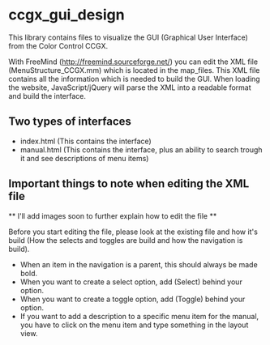 ccgx_gui_design
==============

This library contains files to visualize the GUI (Graphical User Interface) from the Color Control CCGX. 

With FreeMind (http://freemind.sourceforge.net/) you can edit the XML file (MenuStructure_CCGX.mm) which is located in the map_files. This XML file contains all the information which is needed to build the GUI. 
When loading the website, JavaScript/jQuery will parse the XML into a readable format and build the interface.

Two types of interfaces
--------------
- index.html (This contains the interface)
- manual.html (This contains the interface, plus an ability to search trough it and see descriptions of menu items)

Important things to note when editing the XML file
--------------
** I'll add images soon to further explain how to edit the file **

Before you start editing the file, please look at the existing file and how it's build (How the selects and toggles are build and how the navigation is build).

- When an item in the navigation is a parent, this should always be made bold. 
- When you want to create a select option, add (Select) behind your option.
- When you want to create a toggle option, add (Toggle) behind your option.
- If you want to add a description to a specific menu item for the manual, you have to click on the menu item and type something in the layout view.